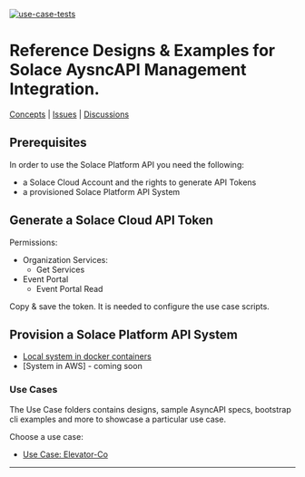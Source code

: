 [![use-case-tests](https://github.com/solace-iot-team/solace-apim-reference-designs/actions/workflows/use-case-tests.yml/badge.svg)](https://github.com/solace-iot-team/solace-apim-reference-designs/actions/workflows/use-case-tests.yml)

# Reference Designs & Examples for Solace AysncAPI Management Integration.

[Concepts](./Concepts.md) |
[Issues](https://github.com/solace-iot-team/solace-apim-reference-designs/issues) | 
[Discussions](https://github.com/solace-iot-team/solace-apim-reference-designs/discussions)

## Prerequisites
In order to use the Solace Platform API you need the following:
- a Solace Cloud Account and the rights to generate API Tokens
- a provisioned Solace Platform API System

## Generate a Solace Cloud API Token

Permissions:
  - Organization Services:
    - Get Services
  - Event Portal
    - Event Portal Read

Copy & save the token. It is needed to configure the use case scripts.

## Provision a Solace Platform API System

* [Local system in docker containers](./apim-system/local)
* [System in AWS] - coming soon

### Use Cases

The Use Case folders contains designs, sample AsyncAPI specs, bootstrap cli examples and more to showcase a particular use case.

Choose a use case:

* [Use Case: Elevator-Co](./use-cases/elevator-co)




---
